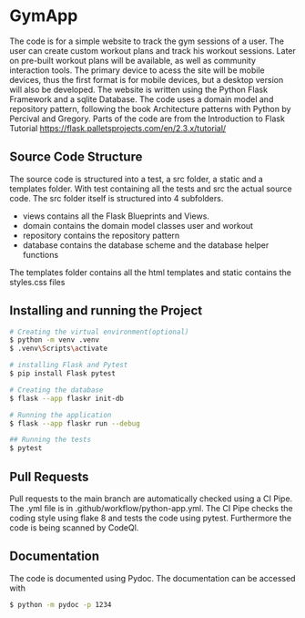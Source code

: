 # GymApp
The code is for a simple website to track the gym sessions of a user. The user can create custom workout plans and track
his workout sessions. Later on pre-built workout plans will be available, as well as community interaction tools. The primary device to acess the site will be mobile devices, thus the first format is for mobile
devices, but a desktop version will also be developed.
The website is written using the Python Flask Framework and a sqlite Database. The code uses a domain model and repository pattern, following the book Architecture
patterns with Python by Percival and Gregory. Parts of the code are from the Introduction to Flask Tutorial https://flask.palletsprojects.com/en/2.3.x/tutorial/

## Source Code Structure
The source code is structured into a test, a src folder, a static and a templates folder. With test containing all the tests and src the actual source code. The src folder itself is structured into
4 subfolders. 
- views contains all the Flask Blueprints and Views.
- domain contains the domain model classes user and workout
- repository contains the repository pattern
- database contains the database scheme and the database helper functions

The templates folder contains all the html templates and static contains the styles.css files


## Installing and running the Project

```sh
# Creating the virtual environment(optional)
$ python -m venv .venv
$ .venv\Scripts\activate

# installing Flask and Pytest
$ pip install Flask pytest 

# Creating the database
$ flask --app flaskr init-db

# Running the application
$ flask --app flaskr run --debug

## Running the tests
$ pytest
```
## Pull Requests
Pull requests to the main branch are automatically checked using a CI Pipe. The .yml file is in .github/workflow/python-app.yml. The CI Pipe checks the coding style using flake 8 and tests the code using pytest. Furthermore the code is being scanned by CodeQl.
## Documentation
The code is documented using Pydoc. The documentation can be accessed with
```sh
$ python -m pydoc -p 1234
```
